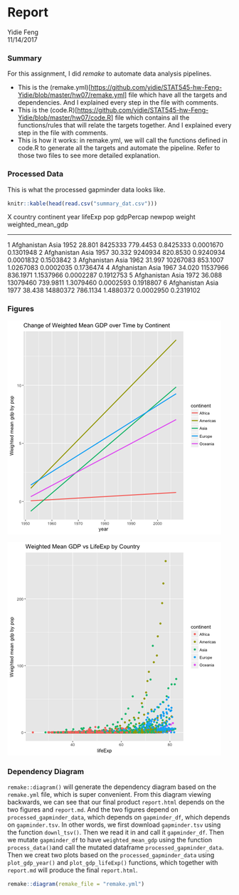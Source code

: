 # Report
Yidie Feng  
11/14/2017  
### Summary
For this assignment, I did _remake_ to automate data analysis pipelines.
- This is the (remake.yml)[https://github.com/yidie/STAT545-hw-Feng-Yidie/blob/master/hw07/remake.yml] file which have all the targets and dependencies. And I explained every step in the file with comments.
- This is the (code.R)[https://github.com/yidie/STAT545-hw-Feng-Yidie/blob/master/hw07/code.R] file which contains all the functions/rules that will relate the targets together. And I explained every step in the file with comments.
- This is how it works: in remake.yml, we will call the functions defined in code.R to generate all the targets and automate the pipeline. Refer to those two files to see more detailed explanation.

### Processed Data
This is what the processed gapminder data looks like.

```r
knitr::kable(head(read.csv("summary_dat.csv")))
```



  X  country       continent    year   lifeExp        pop   gdpPercap      newpop      weight   weighted_mean_gdp
---  ------------  ----------  -----  --------  ---------  ----------  ----------  ----------  ------------------
  1  Afghanistan   Asia         1952    28.801    8425333    779.4453   0.8425333   0.0001670           0.1301948
  2  Afghanistan   Asia         1957    30.332    9240934    820.8530   0.9240934   0.0001832           0.1503842
  3  Afghanistan   Asia         1962    31.997   10267083    853.1007   1.0267083   0.0002035           0.1736474
  4  Afghanistan   Asia         1967    34.020   11537966    836.1971   1.1537966   0.0002287           0.1912753
  5  Afghanistan   Asia         1972    36.088   13079460    739.9811   1.3079460   0.0002593           0.1918807
  6  Afghanistan   Asia         1977    38.438   14880372    786.1134   1.4880372   0.0002950           0.2319102

### Figures

![Fig 1: The trend of mean gdp weighted by population over time for different continent](figures/weighted_mean_gdp_by_continent.png)

![Fig 2: The scatterplot of mean gdp weighted by population vs lifeExp for diffrent continent ](figures/weighted_mean_gdp_lifeExp.png)

### Dependency Diagram
`remake::diagram()` will generate the dependency diagram based on the `remake.yml` file, which is super convenient. From this diagram viewing backwards, we can see that our final product `report.html` depends on the two figures and `report.md`. And the two figures depend on `processed_gapminder_data`, which depends on `gapminder_df`, which depends on `gapminder.tsv`. In other words, we first download `gapminder.tsv` using the function `downl_tsv()`. Then we read it in and call it `gapminder_df`. Then we mutate `gapminder_df` to have `weighted_mean_gdp` using the function `process_data()`and call the mutated dataframe `processed_gapminder_data`. Then we creat two plots based on the `processed_gapminder_data` using `plot_gdp_year()` and `plot_gdp_lifeExp()` functions, which together with `report.md` will produce the final `report.html`.

```r
remake::diagram(remake_file = "remake.yml")
```

<!--html_preserve--><div id="htmlwidget-e805307403c1fbdba958" style="width:672px;height:480px;" class="grViz html-widget"></div>
<script type="application/json" data-for="htmlwidget-e805307403c1fbdba958">{"x":{"diagram":"digraph remake { node [ fontname = courier, fontsize = 10 ] \nnode [ shape = circle, color = \"#34495e\", fillcolor = \"#D6DBDF\", style = filled ] \"all\"\nnode [ shape = box, color = \"#d35400\", fillcolor = \"#d35400\", style = filled ] \"gapminder.tsv\"\nnode [ shape = ellipse, color = \"#3498db\", fillcolor = \"#3498db\", style = filled ] \"gapminder_df\"; \"processed_gapminder_data\"\nnode [ shape = box, color = \"#f1c40f\", fillcolor = \"#f1c40f\", style = filled ] \"figures/weighted_mean_gdp_by_continent.png\"; \"figures/weighted_mean_gdp_lifeExp.png\"\nnode [ shape = box, color = \"#d35400\", fillcolor = \"#F6DDCC\", style = filled ] \"report.html\"\nnode [ shape = box, color = \"#1abc9c\", fillcolor = \"#1abc9c\", style = filled ] \"report.Rmd\"\n\"gapminder.tsv\" -> \"gapminder_df\" [tooltip = \"read.delim\"];\n\"gapminder_df\" -> \"processed_gapminder_data\" [tooltip = \"process_data\"];\n\"processed_gapminder_data\" -> \"figures/weighted_mean_gdp_by_continent.png\" [tooltip = \"plot_gdp_year\"];\n\"processed_gapminder_data\" -> \"figures/weighted_mean_gdp_lifeExp.png\" [tooltip = \"plot_gdp_lifeExp\"];\n\"figures/weighted_mean_gdp_by_continent.png\" -> \"report.html\" [tooltip = \"render\"];\n\"figures/weighted_mean_gdp_lifeExp.png\" -> \"report.html\" [tooltip = \"render\"];\n\"report.html\" -> \"all\" [tooltip = \"(dependency only)\"];\n\"report.Rmd\" -> \"report.html\" [tooltip = \"render\"]; }","config":{"engine":"dot","options":null}},"evals":[],"jsHooks":[]}</script><!--/html_preserve-->
